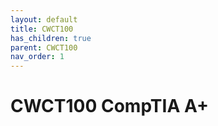 ```yaml
---
layout: default
title: CWCT100
has_children: true
parent: CWCT100
nav_order: 1
---
```


# CWCT100 CompTIA A+
